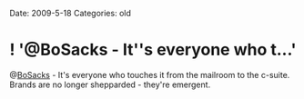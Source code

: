 Date: 2009-5-18
Categories: old

# ! '@BoSacks - It''s everyone who t...'

@<a href="http://twitter.com/BoSacks">BoSacks</a> - It's everyone who touches it from the mailroom to the c-suite.  Brands are no longer shepparded - they're emergent.
